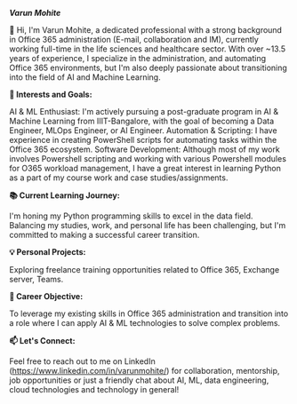 _**Varun Mohite**_

👋 Hi, I'm Varun Mohite, a dedicated professional with a strong background in Office 365 administration (E-mail, collaboration and IM),
currently working full-time in the life sciences and healthcare sector. With over ~13.5 years of experience, I specialize in the administration,
and automating Office 365 environments, but I'm also deeply passionate about transitioning into the field of AI and Machine Learning.

**🌟 Interests and Goals:**

AI & ML Enthusiast: I'm actively pursuing a post-graduate program in AI & Machine Learning from IIIT-Bangalore, with the goal of 
becoming a Data Engineer, MLOps Engineer, or AI Engineer.
Automation & Scripting: I have experience in creating PowerShell scripts for automating tasks within the Office 365 ecosystem.
Software Development: Although most of my work involves Powershell scripting and working with various Powershell modules for O365 workload
management, I have a great interest in learning Python as a part of my course work and case studies/assignments.

**📚 Current Learning Journey:**

I'm honing my Python programming skills to excel in the data field.
Balancing my studies, work, and personal life has been challenging, but I'm committed to making a successful career transition.

**💡 Personal Projects:**

Exploring freelance training opportunities related to Office 365, Exchange server, Teams.

**🎯 Career Objective:**

To leverage my existing skills in Office 365 administration and transition into a role where I can apply AI & ML technologies 
to solve complex problems.

**📫 Let's Connect:**

Feel free to reach out to me on LinkedIn (https://www.linkedin.com/in/varunmohite/) for collaboration, mentorship, job opportunities or just a friendly chat about AI, ML, data engineering, 
cloud technologies and technology in general!
